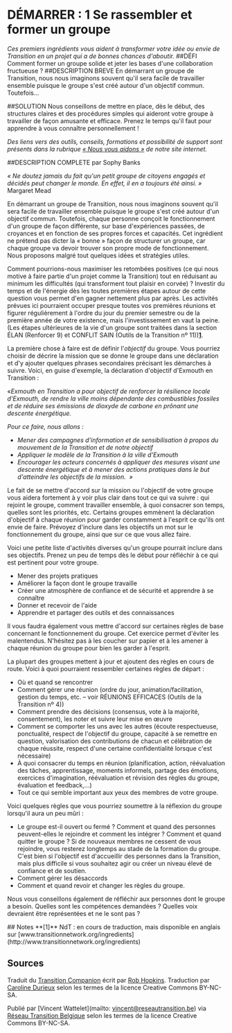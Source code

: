 # DÉMARRER : 1 Se rassembler et former un groupe
*Ces premiers ingrédients vous aident à transformer votre idée ou envie de Transition en un projet qui a de bonnes chances d'aboutir.* 
##DÉFI	
Comment former un groupe solide et jeter les bases d'une collaboration fructueuse ?
##DESCRIPTION BREVE
En démarrant un groupe de Transition, nous nous imaginons souvent qu'il sera facile de travailler ensemble puisque le groupe s'est créé autour d'un objectif commun. Toutefois... 

##SOLUTION
Nous conseillons de mettre en place, dès le début, des structures claires et des procédures simples qui aideront votre groupe à travailler de façon amusante et efficace. Prenez le temps qu'il faut pour apprendre à vous connaître personnellement !

*Des liens vers des outils, conseils, formations et possibilité de support sont présents dans la rubrique [« Nous vous aidons »](http://www.reseautransition.be/support/) de notre site internet.* 

##DESCRIPTION COMPLETE 
par Sophy Banks 

*« Ne doutez jamais du fait qu'un petit groupe de citoyens engagés et décidés peut changer le monde. En effet, il en a toujours été ainsi. »* Margaret Mead

En démarrant un groupe de Transition, nous nous imaginons souvent qu'il sera facile de travailler ensemble puisque le groupe s'est créé autour d'un objectif commun. Toutefois, chaque personne conçoit le fonctionnement d'un groupe de façon différente, sur base d'expériences passées, de croyances et en fonction de ses propres forces et capacités. Cet ingrédient ne prétend pas dicter la « bonne » façon de structurer un groupe, car chaque groupe va devoir trouver son propre mode de fonctionnement. Nous proposons malgré tout quelques idées et stratégies utiles.

Comment pourrions-nous maximiser les retombées positives (ce qui nous motive à faire partie d'un projet comme la Transition) tout en réduisant au minimum les difficultés (qui transforment tout plaisir en corvée) ? Investir du temps et de l'énergie dès les toutes premières étapes autour de cette question vous permet d'en gagner nettement plus par après. Les activités prévues ici pourraient occuper presque toutes vos premières réunions et figurer régulièrement à l'ordre du jour du premier semestre ou de la première année de votre existence, mais l'investissement en vaut la peine.  (Les étapes ultérieures de la vie d'un groupe sont traitées dans la section ÉLAN (Renforcer 9) et CONFLIT SAIN (Outils de la Transition nº 11))**[1](#note)**.

La première chose à faire est de définir l'*objectif* du groupe. Vous pourriez choisir de décrire la mission que se donne le groupe dans une déclaration et d'y ajouter quelques phrases secondaires précisant les démarches à suivre. Voici, en guise d'exemple, la déclaration d'objectif d'Exmouth en Transition :

«*Exmouth en Transition a pour objectif de renforcer la résilience locale d'Exmouth, de rendre la ville moins dépendante des combustibles fossiles et de réduire ses émissions de dioxyde de carbone en prônant une descente énergétique.* 

*Pour ce faire, nous allons :*
- *Mener des campagnes d'information et de sensibilisation à propos du mouvement de la Transition et de notre objectif*
- *Appliquer le modèle de la Transition à la ville d'Exmouth*
- *Encourager les acteurs concernés à appliquer des mesures visant une descente énergétique et à mener des actions pratiques dans le but d'atteindre les objectifs de la mission.  »*

Le fait de se mettre d'accord sur la mission ou l'objectif de votre groupe vous aidera fortement à y voir plus clair dans tout ce qui va suivre : qui rejoint le groupe, comment travailler ensemble, à quoi consacrer son temps, quelles sont les priorités, etc. Certains groupes emmènent la déclaration d'objectif à chaque réunion pour garder constamment à l'esprit ce qu'ils ont envie de faire. Prévoyez d'inclure dans les objectifs un mot sur le fonctionnement du groupe, ainsi que sur ce que vous allez faire. 

Voici une petite liste d'activités diverses qu'un groupe pourrait inclure dans ses objectifs. Prenez un peu de temps dès le début pour réfléchir à ce qui est pertinent pour votre groupe.

- Mener des projets pratiques
- Améliorer la façon dont le groupe travaille
- Créer une atmosphère de confiance et de sécurité et apprendre à se connaître
- Donner et recevoir de l'aide
- Apprendre et partager des outils et des connaissances

Il vous faudra également vous mettre d'accord sur certaines règles de base concernant le fonctionnement du groupe. Cet exercice permet d'éviter les malentendus. N'hésitez pas à les coucher sur papier et à les amener à chaque réunion du groupe pour bien les garder à l'esprit. 

La plupart des groupes mettent à jour et ajoutent des règles en cours de route. Voici à quoi pourraient ressembler certaines règles de départ :

- Où et quand se rencontrer
- Comment gérer une réunion (ordre du jour, animation/facilitation, gestion du temps, etc. – voir RÉUNIONS EFFICACES (Outils de la Transition nº 4))
- Comment prendre des décisions (consensus, vote à la majorité, consentement), les noter et suivre leur mise en œuvre
- Comment se comporter les uns avec les autres (écoute respectueuse, ponctualité, respect de l'objectif du groupe, capacité à se remettre en question, valorisation des contributions de chacun et célébration de chaque réussite, respect d'une certaine confidentialité lorsque c'est nécessaire)
- À quoi consacrer du temps en réunion (planification, action, réévaluation des tâches, apprentissage, moments informels, partage des émotions, exercices d'imagination, réévaluation et révision des règles du groupe, évaluation et feedback,...)
- Tout ce qui semble important aux yeux des membres de votre groupe.

Voici quelques règles que vous pourriez soumettre à la réflexion du groupe lorsqu'il aura un peu mûri :

- Le groupe est-il ouvert ou fermé ? Comment et quand des personnes peuvent-elles le rejoindre et comment les intégrer ? Comment et quand quitter le groupe ? Si de nouveaux membres ne cessent de vous rejoindre, vous resterez longtemps au stade de la formation du groupe. C'est bien si l'objectif est d'accueillir des personnes dans la Transition, mais plus difficile si vous souhaitez agir ou créer un niveau élevé de confiance et de soutien. 
- Comment gérer les désaccords
- Comment et quand revoir et changer les règles du groupe.

Nous vous conseillons également de réfléchir aux personnes dont le groupe a besoin. Quelles sont les compétences demandées ? Quelles voix devraient être représentées et ne le sont pas ?

<a id="note">
## Notes
**[1]** NdT : en cours de traduction, mais disponible en anglais sur [www.transitionnetwork.org/ingredients](http://www.transitionnetwork.org/ingredients)

## Sources
Traduit du [Transition Companion](https://www.transitionnetwork.org/transition-companion) écrit par [Rob Hopkins](https://www.transitionnetwork.org/about/people/staff-and-key-contributors). Traduction par [Caroline Durieux](http://www.reseautransition.be/articles/author/caroline-durieux/) selon les termes de la licence Creative Commons BY-NC-SA.

Publié par [Vincent Wattelet](mailto: vincent@reseautransition.be) via [Réseau Transition Belgique](http://www.reseautransition.be/) selon les termes de la licence Creative Commons BY-NC-SA.
